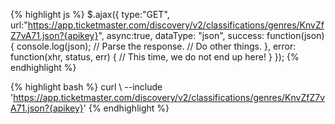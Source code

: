 {% highlight js %}
$.ajax({
  type:"GET",
  url:"https://app.ticketmaster.com/discovery/v2/classifications/genres/KnvZfZ7vA71.json?{apikey}",
  async:true,
  dataType: "json",
  success: function(json) {
              console.log(json);
              // Parse the response.
              // Do other things.
           },
  error: function(xhr, status, err) {
              // This time, we do not end up here!
           }
});
{% endhighlight %}

{% highlight bash %}
curl \ 
--include 'https://app.ticketmaster.com/discovery/v2/classifications/genres/KnvZfZ7vA71.json?{apikey}'
{% endhighlight %}